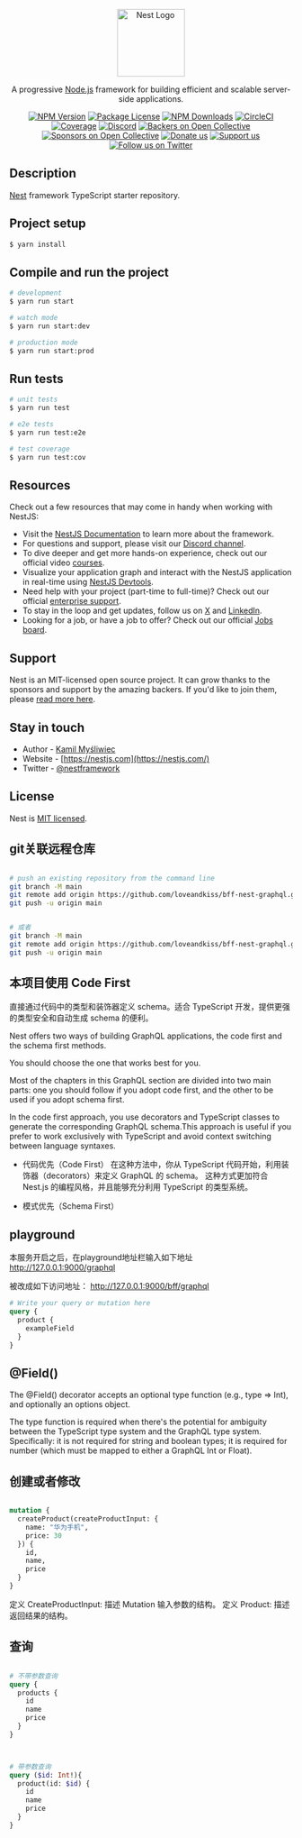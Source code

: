 <p align="center">
  <a href="http://nestjs.com/" target="blank"><img src="https://nestjs.com/img/logo-small.svg" width="120" alt="Nest Logo" /></a>
</p>

[circleci-image]: https://img.shields.io/circleci/build/github/nestjs/nest/master?token=abc123def456
[circleci-url]: https://circleci.com/gh/nestjs/nest

  <p align="center">A progressive <a href="http://nodejs.org" target="_blank">Node.js</a> framework for building efficient and scalable server-side applications.</p>
    <p align="center">
<a href="https://www.npmjs.com/~nestjscore" target="_blank"><img src="https://img.shields.io/npm/v/@nestjs/core.svg" alt="NPM Version" /></a>
<a href="https://www.npmjs.com/~nestjscore" target="_blank"><img src="https://img.shields.io/npm/l/@nestjs/core.svg" alt="Package License" /></a>
<a href="https://www.npmjs.com/~nestjscore" target="_blank"><img src="https://img.shields.io/npm/dm/@nestjs/common.svg" alt="NPM Downloads" /></a>
<a href="https://circleci.com/gh/nestjs/nest" target="_blank"><img src="https://img.shields.io/circleci/build/github/nestjs/nest/master" alt="CircleCI" /></a>
<a href="https://coveralls.io/github/nestjs/nest?branch=master" target="_blank"><img src="https://coveralls.io/repos/github/nestjs/nest/badge.svg?branch=master#9" alt="Coverage" /></a>
<a href="https://discord.gg/G7Qnnhy" target="_blank"><img src="https://img.shields.io/badge/discord-online-brightgreen.svg" alt="Discord"/></a>
<a href="https://opencollective.com/nest#backer" target="_blank"><img src="https://opencollective.com/nest/backers/badge.svg" alt="Backers on Open Collective" /></a>
<a href="https://opencollective.com/nest#sponsor" target="_blank"><img src="https://opencollective.com/nest/sponsors/badge.svg" alt="Sponsors on Open Collective" /></a>
  <a href="https://paypal.me/kamilmysliwiec" target="_blank"><img src="https://img.shields.io/badge/Donate-PayPal-ff3f59.svg" alt="Donate us"/></a>
    <a href="https://opencollective.com/nest#sponsor"  target="_blank"><img src="https://img.shields.io/badge/Support%20us-Open%20Collective-41B883.svg" alt="Support us"></a>
  <a href="https://twitter.com/nestframework" target="_blank"><img src="https://img.shields.io/twitter/follow/nestframework.svg?style=social&label=Follow" alt="Follow us on Twitter"></a>
</p>
  <!--[![Backers on Open Collective](https://opencollective.com/nest/backers/badge.svg)](https://opencollective.com/nest#backer)
  [![Sponsors on Open Collective](https://opencollective.com/nest/sponsors/badge.svg)](https://opencollective.com/nest#sponsor)-->

## Description

[Nest](https://github.com/nestjs/nest) framework TypeScript starter repository.

## Project setup

```bash
$ yarn install
```

## Compile and run the project

```bash
# development
$ yarn run start

# watch mode
$ yarn run start:dev

# production mode
$ yarn run start:prod
```

## Run tests

```bash
# unit tests
$ yarn run test

# e2e tests
$ yarn run test:e2e

# test coverage
$ yarn run test:cov
```

## Resources

Check out a few resources that may come in handy when working with NestJS:

- Visit the [NestJS Documentation](https://docs.nestjs.com) to learn more about the framework.
- For questions and support, please visit our [Discord channel](https://discord.gg/G7Qnnhy).
- To dive deeper and get more hands-on experience, check out our official video [courses](https://courses.nestjs.com/).
- Visualize your application graph and interact with the NestJS application in real-time using [NestJS Devtools](https://devtools.nestjs.com).
- Need help with your project (part-time to full-time)? Check out our official [enterprise support](https://enterprise.nestjs.com).
- To stay in the loop and get updates, follow us on [X](https://x.com/nestframework) and [LinkedIn](https://linkedin.com/company/nestjs).
- Looking for a job, or have a job to offer? Check out our official [Jobs board](https://jobs.nestjs.com).

## Support

Nest is an MIT-licensed open source project. It can grow thanks to the sponsors and support by the amazing backers. If you'd like to join them, please [read more here](https://docs.nestjs.com/support).

## Stay in touch

- Author - [Kamil Myśliwiec](https://twitter.com/kammysliwiec)
- Website - [https://nestjs.com](https://nestjs.com/)
- Twitter - [@nestframework](https://twitter.com/nestframework)

## License

Nest is [MIT licensed](https://github.com/nestjs/nest/blob/master/LICENSE).




## git关联远程仓库

```bash

# push an existing repository from the command line
git branch -M main
git remote add origin https://github.com/loveandkiss/bff-nest-graphql.git
git push -u origin main


# 或者
git branch -M main
git remote add origin https://github.com/loveandkiss/bff-nest-graphql.git
git push -u origin main
```


## 本项目使用 Code First

直接通过代码中的类型和装饰器定义 schema。适合 TypeScript 开发，提供更强的类型安全和自动生成 schema 的便利。

Nest offers two ways of building GraphQL applications, the code first and the schema first methods. 

You should choose the one that works best for you. 

Most of the chapters in this GraphQL section are divided into two main parts: one you should follow if you adopt code first, and the other to be used if you adopt schema first.

In the code first approach, you use decorators and TypeScript classes to generate the corresponding GraphQL schema.This approach is useful if you prefer to work exclusively with TypeScript and avoid context switching between language syntaxes.


- 代码优先（Code First）
在这种方法中，你从 TypeScript 代码开始，利用装饰器（decorators）来定义 GraphQL 的 schema。
这种方式更加符合 Nest.js 的编程风格，并且能够充分利用 TypeScript 的类型系统。

- 模式优先（Schema First）





## playground 
本服务开启之后，在playground地址栏输入如下地址
http://127.0.0.1:9000/graphql


被改成如下访问地址：
http://127.0.0.1:9000/bff/graphql


```graphql
# Write your query or mutation here
query {
  product {
    exampleField
  }
}

```


## @Field()

The @Field() decorator accepts an optional type function (e.g., type => Int), and optionally an options object.

The type function is required when there's the potential for ambiguity between the TypeScript type system and the GraphQL type system. 
Specifically: it is not required for string and boolean types; it is required for number (which must be mapped to either a GraphQL Int or Float). 



## 创建或者修改

```graphql

mutation {
  createProduct(createProductInput: {
    name: "华为手机",
    price: 30
  }) {
    id,
    name,
    price
  }
}

```

定义 CreateProductInput: 描述 Mutation 输入参数的结构。
定义 Product: 描述返回结果的结构。




## 查询
```graphql

# 不带参数查询
query {
  products {
    id
    name
    price
  }
}



# 带参数查询
query ($id: Int!){
  product(id: $id) {
    id
    name
    price
  }
}

```